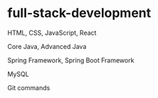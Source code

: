 # full-stack-development

HTML,
CSS,
JavaScript,
React

Core Java,
Advanced Java

Spring Framework,
Spring Boot Framework

MySQL

Git commands
